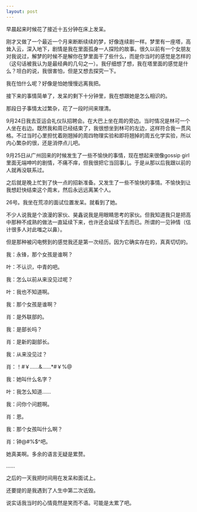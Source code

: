 ```yaml
---
layout: post
---
```

早晨起来时候花了接近十五分钟在床上发呆。
  
刚才又做了一个最近一个月来断断续续的梦，好像连续剧一样。梦里有一座塔，高耸入云，深入地下，剧情是我在里面孤身一人探险的故事。很久以前有一个女朋友对我说过，解梦的时候不是解你在梦里面干了些什么，而是你当时的感觉是怎样的（这句话被我认为是最经典的几句之一）。我仔细想了想，我在塔里面的感觉是什么？坦白的说，我很害怕，但是又想去探究一下。
  
我在怕什么呢？好像是怕她慢慢远离我把。
  
接下来的事情简单了，发呆的剩下十分钟里，我在想跟她是怎么相识的。
  
那段日子事情太过繁杂，花了一段时间来理清。
  
9月24日我去亚运会礼仪队招聘会。在大巴上坐在周的旁边。当时情况是林可一个人坐在右边。既然我和周已经结束了，我很想坐到林可的左边，这样符合我一贯风格。不过当时心里担忧着刚翘掉的周四物理实验和即将翘掉的周五化学实验，所以内心繁杂的很，还是消停点儿吧。
  
9月25日从广州回来的时候发生了一些不愉快的事情，现在想起来很像gossip girl里面无端呻吟的剧情，不痛不痒，但我很把它当回事儿。于是从那以后我跟以前的人就再没联系过。
  
之后就是晚上忙到了快一点的招新准备。又发生了一些不愉快的事情。不愉快到让我想赶快结束这个周末，然后永远远离某个人。 

26号。我坐在荒凉的面试位置发呆。就看到了她。
  
不少人说我是个浪漫的家伙、昊鑫说我是用眼睛思考的家伙。但我知道我只是把高中那种不成熟的做法一直延续下来，也许还会延续下去而已。所谓的一见钟情（估计很多人对此嗤之以鼻）。
  
但是那种被闪电劈到的感觉我还是第一次经历。因为它确实存在的，真真切切的。 

我：永锋，那个女孩是谁啊？
  
叶：不认识，中青的吧。
  
我：怎么以前从来没见过呢？
  
叶：我也不知道啊。

我：那个女孩是谁啊？
  
肖：是外联部的。
  
我：是部长吗？
  
肖：是新的副部长。
  
我：从来没见过？
  
肖：！#￥……&……*#￥%@

我：她叫什么名字？
  
叶：我怎么知道……

我：问你个问题啊。
  
肖：恩。
  
我：那个女孩叫什么啊？
  
肖：钟@#%$^吧。

她真美啊。多余的语言无疑是累赘。

……
  
之后的一天我把时间用在发呆和面试上。
  
还要提的是我遇到了人生中第二次诋毁。
  
说实话我当时的心情竟然是笑而不语。可能是太累了吧。